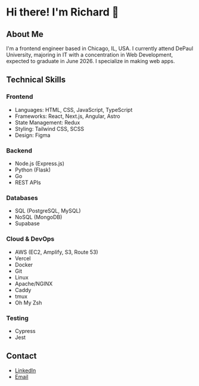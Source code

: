 # Hi there! I'm Richard 👋

## About Me
I'm a frontend engineer based in Chicago, IL, USA. I currently attend DePaul University, majoring in IT with a concentration in Web Development, expected to graduate in June 2026. I specialize in making web apps.

## Technical Skills

### Frontend
- Languages: HTML, CSS, JavaScript, TypeScript
- Frameworks: React, Next.js, Angular, Astro
- State Management: Redux
- Styling: Tailwind CSS, SCSS
- Design: Figma

### Backend
- Node.js (Express.js)
- Python (Flask)
- Go
- REST APIs

### Databases
- SQL (PostgreSQL, MySQL)
- NoSQL (MongoDB)
- Supabase

### Cloud & DevOps
- AWS (EC2, Amplify, S3, Route 53)
- Vercel
- Docker
- Git
- Linux
- Apache/NGINX
- Caddy
- tmux
- Oh My Zsh

### Testing
- Cypress
- Jest

## Contact
- [LinkedIn](https://www.linkedin.com/in/richard-lechko/)
- [Email](mailto:richardlechko@gmail.com)
